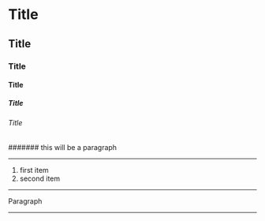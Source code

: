 # Title
## Title
### Title
#### Title
##### Title
###### Title
####### this will be a paragraph
___
1. first item
2. second item
---
Paragraph
***
